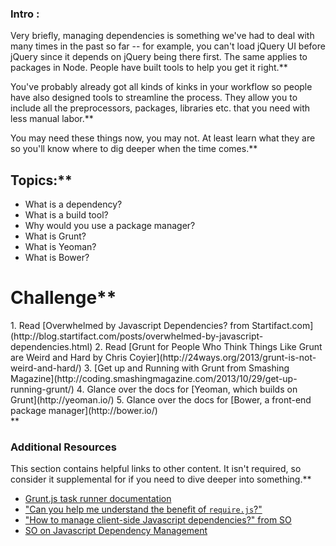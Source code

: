 ### Intro :
>
Very briefly, managing dependencies is something we've had to deal with many times in the past so far -- for example, you can't load jQuery UI before jQuery since it depends on jQuery being there first.  The same applies to packages in Node.  People have built tools to help you get it right.**


You've probably already got all kinds of kinks in your workflow so people have also designed tools to streamline the process.  They allow you to include all the preprocessors, packages, libraries etc. that you need with less manual labor.**


You may need these things now, you may not.  At least learn what they are so you'll know where to dig deeper when the time comes.**


## Topics:**


* What is a dependency?
* What is a build tool?
* Why would you use a package manager?
* What is Grunt?
* What is Yeoman?
* What is Bower?
# Challenge**


<div class="lesson-content__panel" markdown="1">
1. Read [Overwhelmed by Javascript Dependencies? from Startifact.com](http://blog.startifact.com/posts/overwhelmed-by-javascript-dependencies.html)
2. Read [Grunt for People Who Think Things Like Grunt are Weird and Hard by Chris Coyier](http://24ways.org/2013/grunt-is-not-weird-and-hard/)
3. [Get up and Running with Grunt from Smashing Magazine](http://coding.smashingmagazine.com/2013/10/29/get-up-running-grunt/)
4. Glance over the docs for [Yeoman, which builds on Grunt](http://yeoman.io/)
5. Glance over the docs for [Bower, a front-end package manager](http://bower.io/)
</div>**


### Additional Resources
This section contains helpful links to other content. It isn't required, so consider it supplemental for if you need to dive deeper into something.**


* [Grunt.js task runner documentation](http://gruntjs.com/)
* ["Can you help me understand the benefit of `require.js`?"](https://gist.github.com/desandro/4686136)
* ["How to manage client-side Javascript dependencies?" from SO](http://stackoverflow.com/questions/12893046/how-to-manage-client-side-javascript-dependencies)
* [SO on Javascript Dependency Management](http://stackoverflow.com/questions/3202606/javascript-dependency-management)
